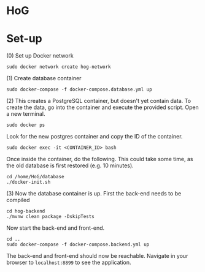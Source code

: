 # HoG
# Set-up 
(0) Set up Docker network
```
sudo docker network create hog-network
```
(1) Create database container
```
sudo docker-compose -f docker-compose.database.yml up
```
(2) This creates a PostgreSQL container, but doesn't yet contain data. To create the data, go into the container and execute the provided script. Open a new terminal.
```
sudo docker ps
```
Look for the new postgres container and copy the ID of the container.
```
sudo docker exec -it <CONTAINER_ID> bash
```
Once inside the container, do the following. This could take some time, as the old database is first restored (e.g. 10 minutes).
```
cd /home/HoG/database
./docker-init.sh
```
(3) Now the database container is up. First the back-end needs to be compiled
```
cd hog-backend
./mvnw clean package -DskipTests
```
Now start the back-end and front-end.
```
cd ..
sudo docker-compose -f docker-compose.backend.yml up
```
The back-end and front-end should now be reachable. Navigate in your browser to ``localhost:8899`` to see the application.
